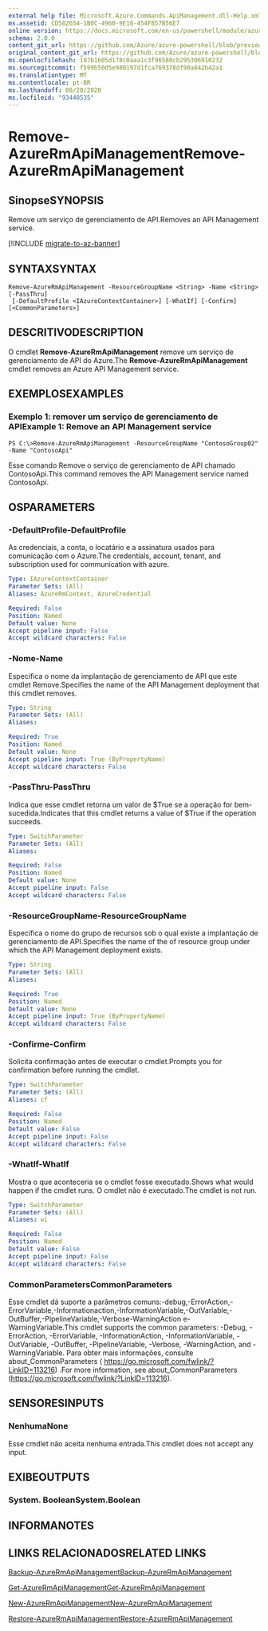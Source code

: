 ```yaml
---
external help file: Microsoft.Azure.Commands.ApiManagement.dll-Help.xml
ms.assetid: CD582654-1B0C-4960-9E18-454F857B56E7
online version: https://docs.microsoft.com/en-us/powershell/module/azurerm.apimanagement/remove-azurermapimanagement
schema: 2.0.0
content_git_url: https://github.com/Azure/azure-powershell/blob/preview/src/ResourceManager/ApiManagement/Commands.ApiManagement/help/Remove-AzureRmApiManagement.md
original_content_git_url: https://github.com/Azure/azure-powershell/blob/preview/src/ResourceManager/ApiManagement/Commands.ApiManagement/help/Remove-AzureRmApiManagement.md
ms.openlocfilehash: 197b1605d178c0aaa1c3f96580cb295306910232
ms.sourcegitcommit: f599b50d5e980197d1fca769378df90a842b42a1
ms.translationtype: MT
ms.contentlocale: pt-BR
ms.lasthandoff: 08/20/2020
ms.locfileid: "93440535"
---
```

# <span data-ttu-id="c93fd-101">Remove-AzureRmApiManagement</span><span class="sxs-lookup"><span data-stu-id="c93fd-101">Remove-AzureRmApiManagement</span></span>

## <span data-ttu-id="c93fd-102">Sinopse</span><span class="sxs-lookup"><span data-stu-id="c93fd-102">SYNOPSIS</span></span>
<span data-ttu-id="c93fd-103">Remove um serviço de gerenciamento de API.</span><span class="sxs-lookup"><span data-stu-id="c93fd-103">Removes an API Management service.</span></span>

[!INCLUDE [migrate-to-az-banner](../../includes/migrate-to-az-banner.md)]

## <span data-ttu-id="c93fd-104">SYNTAX</span><span class="sxs-lookup"><span data-stu-id="c93fd-104">SYNTAX</span></span>

```
Remove-AzureRmApiManagement -ResourceGroupName <String> -Name <String> [-PassThru]
 [-DefaultProfile <IAzureContextContainer>] [-WhatIf] [-Confirm] [<CommonParameters>]
```

## <span data-ttu-id="c93fd-105">DESCRITIVO</span><span class="sxs-lookup"><span data-stu-id="c93fd-105">DESCRIPTION</span></span>
<span data-ttu-id="c93fd-106">O cmdlet **Remove-AzureRmApiManagement** remove um serviço de gerenciamento de API do Azure.</span><span class="sxs-lookup"><span data-stu-id="c93fd-106">The **Remove-AzureRmApiManagement** cmdlet removes an Azure API Management service.</span></span>

## <span data-ttu-id="c93fd-107">EXEMPLOS</span><span class="sxs-lookup"><span data-stu-id="c93fd-107">EXAMPLES</span></span>

### <span data-ttu-id="c93fd-108">Exemplo 1: remover um serviço de gerenciamento de API</span><span class="sxs-lookup"><span data-stu-id="c93fd-108">Example 1: Remove an API Management service</span></span>
```
PS C:\>Remove-AzureRmApiManagement -ResourceGroupName "ContosoGroup02" -Name "ContosoApi"
```

<span data-ttu-id="c93fd-109">Esse comando Remove o serviço de gerenciamento de API chamado ContosoApi.</span><span class="sxs-lookup"><span data-stu-id="c93fd-109">This command removes the API Management service named ContosoApi.</span></span>

## <span data-ttu-id="c93fd-110">OS</span><span class="sxs-lookup"><span data-stu-id="c93fd-110">PARAMETERS</span></span>

### <span data-ttu-id="c93fd-111">-DefaultProfile</span><span class="sxs-lookup"><span data-stu-id="c93fd-111">-DefaultProfile</span></span>
<span data-ttu-id="c93fd-112">As credenciais, a conta, o locatário e a assinatura usados para comunicação com o Azure.</span><span class="sxs-lookup"><span data-stu-id="c93fd-112">The credentials, account, tenant, and subscription used for communication with azure.</span></span>
 
```yaml
Type: IAzureContextContainer
Parameter Sets: (All)
Aliases: AzureRmContext, AzureCredential

Required: False
Position: Named
Default value: None
Accept pipeline input: False
Accept wildcard characters: False
```

### <span data-ttu-id="c93fd-113">-Nome</span><span class="sxs-lookup"><span data-stu-id="c93fd-113">-Name</span></span>
<span data-ttu-id="c93fd-114">Especifica o nome da implantação de gerenciamento de API que este cmdlet Remove.</span><span class="sxs-lookup"><span data-stu-id="c93fd-114">Specifies the name of the API Management deployment that this cmdlet removes.</span></span>

```yaml
Type: String
Parameter Sets: (All)
Aliases: 

Required: True
Position: Named
Default value: None
Accept pipeline input: True (ByPropertyName)
Accept wildcard characters: False
```

### <span data-ttu-id="c93fd-115">-PassThru</span><span class="sxs-lookup"><span data-stu-id="c93fd-115">-PassThru</span></span>
<span data-ttu-id="c93fd-116">Indica que esse cmdlet retorna um valor de $True se a operação for bem-sucedida.</span><span class="sxs-lookup"><span data-stu-id="c93fd-116">Indicates that this cmdlet returns a value of $True if the operation succeeds.</span></span>

```yaml
Type: SwitchParameter
Parameter Sets: (All)
Aliases: 

Required: False
Position: Named
Default value: None
Accept pipeline input: False
Accept wildcard characters: False
```

### <span data-ttu-id="c93fd-117">-ResourceGroupName</span><span class="sxs-lookup"><span data-stu-id="c93fd-117">-ResourceGroupName</span></span>
<span data-ttu-id="c93fd-118">Especifica o nome do grupo de recursos sob o qual existe a implantação de gerenciamento de API.</span><span class="sxs-lookup"><span data-stu-id="c93fd-118">Specifies the name of the of resource group under which the API Management deployment exists.</span></span>

```yaml
Type: String
Parameter Sets: (All)
Aliases: 

Required: True
Position: Named
Default value: None
Accept pipeline input: True (ByPropertyName)
Accept wildcard characters: False
```

### <span data-ttu-id="c93fd-119">-Confirme</span><span class="sxs-lookup"><span data-stu-id="c93fd-119">-Confirm</span></span>
<span data-ttu-id="c93fd-120">Solicita confirmação antes de executar o cmdlet.</span><span class="sxs-lookup"><span data-stu-id="c93fd-120">Prompts you for confirmation before running the cmdlet.</span></span>

```yaml
Type: SwitchParameter
Parameter Sets: (All)
Aliases: cf

Required: False
Position: Named
Default value: False
Accept pipeline input: False
Accept wildcard characters: False
```

### <span data-ttu-id="c93fd-121">-WhatIf</span><span class="sxs-lookup"><span data-stu-id="c93fd-121">-WhatIf</span></span>
<span data-ttu-id="c93fd-122">Mostra o que aconteceria se o cmdlet fosse executado.</span><span class="sxs-lookup"><span data-stu-id="c93fd-122">Shows what would happen if the cmdlet runs.</span></span>
<span data-ttu-id="c93fd-123">O cmdlet não é executado.</span><span class="sxs-lookup"><span data-stu-id="c93fd-123">The cmdlet is not run.</span></span>

```yaml
Type: SwitchParameter
Parameter Sets: (All)
Aliases: wi

Required: False
Position: Named
Default value: False
Accept pipeline input: False
Accept wildcard characters: False
```

### <span data-ttu-id="c93fd-124">CommonParameters</span><span class="sxs-lookup"><span data-stu-id="c93fd-124">CommonParameters</span></span>
<span data-ttu-id="c93fd-125">Esse cmdlet dá suporte a parâmetros comuns:-debug,-ErrorAction,-ErrorVariable,-Informationaction,-InformationVariable,-OutVariable,-OutBuffer,-PipelineVariable,-Verbose-WarningAction e-WarningVariable.</span><span class="sxs-lookup"><span data-stu-id="c93fd-125">This cmdlet supports the common parameters: -Debug, -ErrorAction, -ErrorVariable, -InformationAction, -InformationVariable, -OutVariable, -OutBuffer, -PipelineVariable, -Verbose, -WarningAction, and -WarningVariable.</span></span> <span data-ttu-id="c93fd-126">Para obter mais informações, consulte about_CommonParameters ( https://go.microsoft.com/fwlink/?LinkID=113216) .</span><span class="sxs-lookup"><span data-stu-id="c93fd-126">For more information, see about_CommonParameters (https://go.microsoft.com/fwlink/?LinkID=113216).</span></span>

## <span data-ttu-id="c93fd-127">SENSORES</span><span class="sxs-lookup"><span data-stu-id="c93fd-127">INPUTS</span></span>

### <span data-ttu-id="c93fd-128">Nenhuma</span><span class="sxs-lookup"><span data-stu-id="c93fd-128">None</span></span>
<span data-ttu-id="c93fd-129">Esse cmdlet não aceita nenhuma entrada.</span><span class="sxs-lookup"><span data-stu-id="c93fd-129">This cmdlet does not accept any input.</span></span>

## <span data-ttu-id="c93fd-130">EXIBE</span><span class="sxs-lookup"><span data-stu-id="c93fd-130">OUTPUTS</span></span>

### <span data-ttu-id="c93fd-131">System. Boolean</span><span class="sxs-lookup"><span data-stu-id="c93fd-131">System.Boolean</span></span>

## <span data-ttu-id="c93fd-132">INFORMA</span><span class="sxs-lookup"><span data-stu-id="c93fd-132">NOTES</span></span>

## <span data-ttu-id="c93fd-133">LINKS RELACIONADOS</span><span class="sxs-lookup"><span data-stu-id="c93fd-133">RELATED LINKS</span></span>

[<span data-ttu-id="c93fd-134">Backup-AzureRmApiManagement</span><span class="sxs-lookup"><span data-stu-id="c93fd-134">Backup-AzureRmApiManagement</span></span>](./Backup-AzureRmApiManagement.md)

[<span data-ttu-id="c93fd-135">Get-AzureRmApiManagement</span><span class="sxs-lookup"><span data-stu-id="c93fd-135">Get-AzureRmApiManagement</span></span>](./Get-AzureRmApiManagement.md)

[<span data-ttu-id="c93fd-136">New-AzureRmApiManagement</span><span class="sxs-lookup"><span data-stu-id="c93fd-136">New-AzureRmApiManagement</span></span>](./New-AzureRmApiManagement.md)

[<span data-ttu-id="c93fd-137">Restore-AzureRmApiManagement</span><span class="sxs-lookup"><span data-stu-id="c93fd-137">Restore-AzureRmApiManagement</span></span>](./Restore-AzureRmApiManagement.md)



